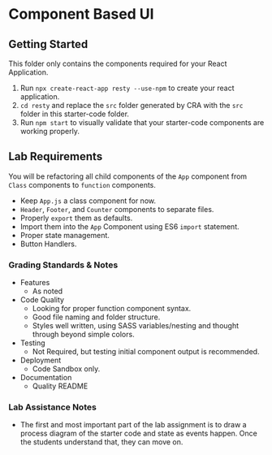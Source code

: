 # Component Based UI

## Getting Started

This folder only contains the components required for your React Application.

1. Run `npx create-react-app resty --use-npm` to create your react application.
1. `cd resty` and replace the `src` folder generated by CRA with the `src` folder in this starter-code folder.
1. Run `npm start` to visually validate that your starter-code components are working properly.

## Lab Requirements

You will be refactoring all child components of the `App` component from `Class` components to `function` components.

- Keep `App.js` a class component for now.
- `Header`, `Footer`, and `Counter` components to separate files.
- Properly `export` them as defaults.
- Import them into the `App` Component using ES6 `import` statement.
- Proper state management.
- Button Handlers.

### Grading Standards & Notes

- Features
  - As noted
- Code Quality
  - Looking for proper function component syntax.
  - Good file naming and folder structure.
  - Styles well written, using SASS variables/nesting and thought through beyond simple colors.
- Testing
  - Not Required, but testing initial component output is recommended.
- Deployment
  - Code Sandbox only.
- Documentation
  - Quality README

### Lab Assistance Notes

- The first and most important part of the lab assignment is to draw a process diagram of the starter code and state as events happen. Once the students understand that, they can move on.
